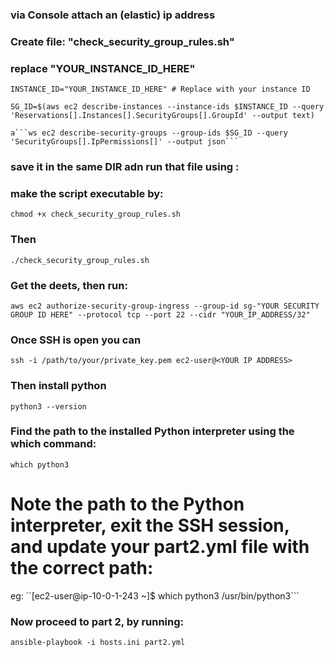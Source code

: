 ### via Console attach an (elastic) ip address
### Create file: "check_security_group_rules.sh" 
### replace "YOUR_INSTANCE_ID_HERE"

  ```INSTANCE_ID="YOUR_INSTANCE_ID_HERE" # Replace with your instance ID```

   ```SG_ID=$(aws ec2 describe-instances --instance-ids $INSTANCE_ID --query 'Reservations[].Instances[].SecurityGroups[].GroupId' --output text)```

    a```ws ec2 describe-security-groups --group-ids $SG_ID --query 'SecurityGroups[].IpPermissions[]' --output json```


### save it in the same DIR adn run that file using :
### make the script executable by:


```chmod +x check_security_group_rules.sh```

### Then


```./check_security_group_rules.sh```


### Get the deets, then run:

```aws ec2 authorize-security-group-ingress --group-id sg-"YOUR SECURITY GROUP ID HERE" --protocol tcp --port 22 --cidr "YOUR_IP_ADDRESS/32" ```


### Once SSH is open you can 

```ssh -i /path/to/your/private_key.pem ec2-user@<YOUR IP ADDRESS> ```

### Then install python

```python3 --version```

### Find the path to the installed Python interpreter using the which command:
```which python3```

# Note the path to the Python interpreter, exit the SSH session, and update your part2.yml file with the correct path:
eg: 
``[ec2-user@ip-10-0-1-243 ~]$ which python3
/usr/bin/python3```

### Now proceed to part 2, by running:

```ansible-playbook -i hosts.ini part2.yml```

